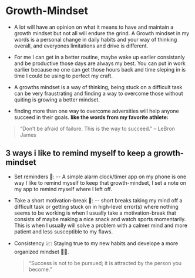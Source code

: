# Growth-Mindset

- A lot will have an opinion on what it means to have and maintain a growth mindset but not all will endure the grind. A Growth mindset in my words is a personal change in daily habits and your way of thinking overall, and everyones limitations and drive is different.
 
- For me I can get in a better routine, maybe wake up earlier consistanly and be productive those days are always my best. You can put in work earlier because no one can get those hours back and time sleping in is time I could be using to perfect my craft.
 
- A growths mindset is a way of thinking, being stuck on a difficult task can be very fraustrating and finding a way to overcome those without quiting is growing a better mindset. 

- finding more than one way to overcome adversities will help anyone succeed in their goals.
**like the words from my favorite athlete:**
> “Don’t be afraid of failure. 
> This is the way to succeed.” – LeBron James

## 3 ways i like to remind myself to keep a growth-mindset
- Set reminders 📱:
-- A simple alarm clock/timer app on my phone is one way I like to remind myself to keep that growth-mindset, I set a note on my app to remind myself where I left off.

- Take a short motivation-break 🔋:
-- short breaks taking my mind off a difficult task or getting stuck on in high-level error(s) where nothing seems to be working is when I usually take a motivation-break that consists of maybe making a nice snack and watch sports momentarily. This is when I usually will solve a problem with a calmer mind and more patient and less susceptible to my flaws.  

- Consistency 💹: Staying true to my new habits and develope a more organized mindset	:lotus_position_man:.
  > “Success is not to be pursued; it is attracted by the person you become.” 
